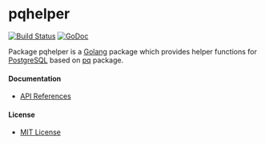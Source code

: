 # pqhelper

[![Build Status](https://travis-ci.org/northbright/pqhelper.svg?branch=master)](https://travis-ci.org/northbright/pqhelper)
[![GoDoc](https://godoc.org/github.com/northbright/pqhelper?status.svg)](https://godoc.org/github.com/northbright/pqhelper)

Package pqhelper is a [Golang](https://golang.org) package which provides helper functions for [PostgreSQL](https://www.postgresql.org/) based on [pq](https://github.com/lib/pq) package.

#### Documentation
* [API References](https://godoc.org/northbright/pqhelper)

#### License
* [MIT License](LICENSE)
